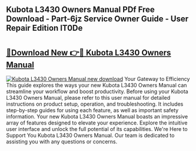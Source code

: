 ## Kubota L3430 Owners Manual PDf Free Download - Part-6jz Service Owner Guide - User Repair Edition lT0De

# <h2><a href="http://bc91255.oget.top/?id=Kubota+L3430+Owners+Manual">🔗Download New 👉🔴 Kubota L3430 Owners Manual</a></h2>

[![Kubota L3430 Owners Manual new download](https://i.imgur.com/5g1atiW.png)](http://bc91255.oget.top/?id=Kubota+L3430+Owners+Manual)
Your Gateway to Efficiency This guide explores the ways your new Kubota L3430 Owners Manual can streamline your workflow and boost productivity. Before using your Kubota L3430 Owners Manual, please refer to this user manual for detailed instructions on product setup, operation, and troubleshooting. It includes step-by-step guides for using each feature, as well as important safety information. Your new Kubota L3430 Owners Manual boasts an impressive array of features designed to elevate your experience. Explore the intuitive user interface and unlock the full potential of its capabilities. We're Here to Support You Kubota L3430 Owners Manual. Our team is dedicated to assisting you with any questions or concerns.
